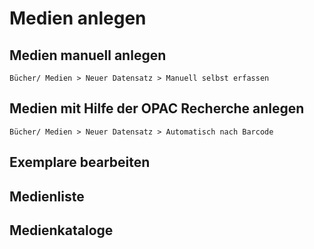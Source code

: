 # Medien anlegen

## Medien manuell anlegen

`Bücher/ Medien > Neuer Datensatz > Manuell selbst erfassen`

## Medien mit Hilfe der OPAC Recherche anlegen

`Bücher/ Medien > Neuer Datensatz > Automatisch nach Barcode`

## Exemplare bearbeiten

## Medienliste

## Medienkataloge
